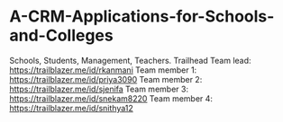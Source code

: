 # A-CRM-Applications-for-Schools-and-Colleges
Schools, Students, Management, Teachers.
Trailhead
Team lead: https://trailblazer.me/id/rkanmani
Team member 1: https://trailblazer.me/id/priya3090
Team member 2: https://trailblazer.me/id/sjenifa
Team member 3: https://trailblazer.me/id/snekam8220
Team member 4: https://trailblazer.me/id/snithya12
